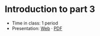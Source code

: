 # Introduction to part 3

- Time in class: 1 period
- Presentation:
  [Web](https://heig-vd-dai-course.github.io/heig-vd-dai-course/16-introduction-to-part-3/)
  ·
  [PDF](https://heig-vd-dai-course.github.io/heig-vd-dai-course/16-introduction-to-part-3/16-introduction-to-part-3-presentation.pdf)

